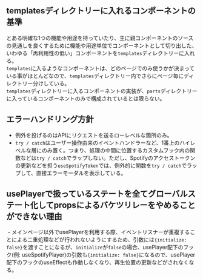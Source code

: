 ## templatesディレクトリーに入れるコンポーネントの基準

とある明確な1つの機能や用途を持っていたり、主に親コンポーネントのソースの見通しを良くするために機能や用途単位でコンポーネントとして切り出した、いわゆる「再利用性の低い」コンポーネントを`templates`ディレクトリーに入れる。  
`templates`に入るようなコンポーネントは、どのページでのみ使うかが決まっている事がほとんどなので、`templates`ディレクトリー内でさらにページ毎にディレクトリー分けしている。  
`templates`ディレクトリーに入るコンポーネントの実装が、`parts`ディレクトリーに入っているコンポーネントのみで構成されているとは限らない。

## エラーハンドリング方針

- 例外を投げるのはAPIにリクエストを送るローレベルな箇所のみ。
- `try / catch`はユーザー操作由来のイベントハンドラーなど、1番上のハイレベルな層にのみ置く。つまり、処理の中間に位置するカスタムフック内の関数などは`try / catch`でラップしない。ただし、Spotifyのアクセストークンの更新などを担う`useSpotifyToken`では、例外的に関数を`try / catch`でラップして、直接エラーモーダルを表示している。

## usePlayerで扱っているステートを全てグローバルステート化してpropsによるバケツリレーをやめることができない理由

・メインページ以外でusePlayerを利用する際、イベントリスナーが重複することによる二重処理などが行われないようにするため、引数には`{initialize: false}`を渡すことになるが、`initialize`が`false`の場合、usePlayer配下のフック(例: useSpotifyPlayer)の引数も`{initialize: false}`になるので、usePlayer配下のフックのuseEffectも作動しなくなり、再生位置の更新などがされなくなる。
